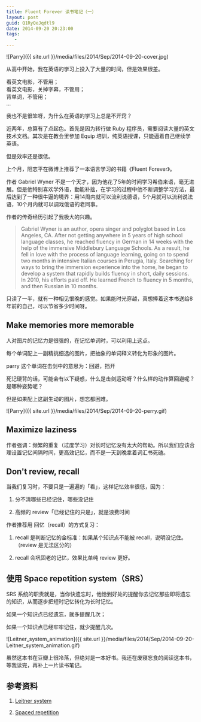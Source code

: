 ```yaml
---
title: Fluent Forever 读书笔记（一）
layout: post
guid: Q1RyQeJqdtl9
date: 2014-09-20 20:23:00
tags:
   - 
---
```



![Parry]({{ site.url }}/media/files/2014/Sep/2014-09-20-cover.jpg)

从高中开始，我在英语的学习上投入了大量的时间，但是效果很差。

看英文电影，不管用；  
看英文电影，关掉字幕，不管用；  
背单词，不管用；  
...

我也不是很笨呀，为什么在英语的学习上总是不开窍？


近两年，总算有了点起色。首先是因为转行做 Ruby 程序员，需要阅读大量的英文技术文档。其次是在教会里参加 Equip 培训，纯英语授课，只能逼着自己继续学英语。

但是效率还是很低。

上个月，阳志平在微博上推荐了一本语言学习的书籍《Fluent Forever》。

作者 Gabriel Wyner 不是一个天才，因为他花了5年的时间学习希伯来语，毫无进展。但是他特别喜欢学外语，勤能补拙，在学习的过程中他不断调整学习方法，最后达到了一种很牛逼的境界：用14周内就可以流利说德语，5个月就可以流利说法语，10个月内就可以调戏俄语的老同事。

作者的传奇经历引起了我极大的兴趣。

> Gabriel Wyner is an author, opera singer and polyglot based in Los Angeles, CA. After not getting anywhere in 5 years of high school language classes, he reached fluency in German in 14 weeks with the help of the immersive Middlebury Language Schools. As a result, he fell in love with the process of language learning, going on to spend two months in intensive Italian courses in Perugia, Italy. Searching for ways to bring the immersion experience into the home, he began to develop a system that rapidly builds fluency in short, daily sessions. In 2010, his efforts paid off. He learned French to fluency in 5 months, and then Russian in 10 months.


只读了一半，就有一种相见恨晚的感觉。如果能时光穿越，真想捧着这本书送给8年前的自己，可以节省多少时间呀。

## Make memories more memorable

人对图片的记忆力是很强的，在记忆单词时，可以利用上这点。

每个单词配上一副精挑细选的图片，把抽象的单词释义转化为形象的图片。

parry 这个单词在击剑中的意思为：回避，挡开

死记硬背的话，可能会有以下疑惑，什么是击剑运动呀？什么样的动作算回避呢？是哪种姿势呢？

但是如果配上这副生动的图片，想忘都困难。

![Parry]({{ site.url }}/media/files/2014/Sep/2014-09-20-perry.gif)

## Maximize laziness

作者强调：频繁的重复（过度学习）对长时记忆没有太大的帮助。所以我们应该合理设置记忆间隔时间，更高效记忆，而不是一天到晚拿着词汇书死磕。

## Don't review, recall

当我们复习时，不要只是一遍遍的「看」，这样记忆效率很低，因为：

1. 分不清哪些已经记住，哪些没记住

2. 高频的 review「已经记住的只是」，就是浪费时间


作者推荐用 回忆（recall）的方式复习：

1. recall 是判断记忆的金标准：如果某个知识点不能被 recall，说明没记住。（review 是无法区分的）

2. recall 会巩固老的记忆，效果比单纯 review 更好。


## 使用 Space repetition system（SRS）

SRS 系统的职责就是，当你快遗忘时，他恰到好处的提醒你去记忆那些即将遗忘的知识，从而逐步把短时记忆转化为长时记忆。

如果一个知识点已经遗忘，就多提醒几次；

如果一个知识点已经牢牢记住，就少提醒几次。

![Leitner_system_animation]({{ site.url }}/media/files/2014/Sep/2014-09-20-Leitner_system_animation.gif)


虽然这本书在豆瓣上很冷落，但绝对是一本好书。我还在废寝忘食的阅读这本书，等我读完，再补上一片读书笔记。


## 参考资料

1. [Leitner system](http://en.wikipedia.org/wiki/Leitner_system)

2. [Spaced repetition](http://en.wikipedia.org/wiki/Spaced_repetition)
